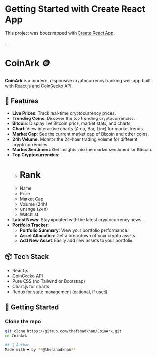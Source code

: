 # Getting Started with Create React App

This project was bootstrapped with [Create React App](https://github.com/facebook/create-react-app).

...

# CoinArk 🪙

**CoinArk** is a modern, responsive cryptocurrency tracking web app built with React.js and CoinGecko API.

## 🚀 Features
- **Live Prices**: Track real-time cryptocurrency prices.
- **Trending Coins**: Discover the top trending cryptocurrencies.
- **Bitcoin**: Display live Bitcoin price, market stats, and charts.
- **Chart**: View interactive charts (Area, Bar, Line) for market trends.
- **Market Cap**: See the current market cap of Bitcoin and other coins.
- **24h Volume**: Monitor the 24-hour trading volume for different cryptocurrencies.
- **Market Sentiment**: Get insights into the market sentiment for Bitcoin.
- **Top Cryptocurrencies**:
  - # Rank
  - Name
  - Price
  - Market Cap
  - Volume (24h)
  - Change (24h)
  - Watchlist
- **Latest News**: Stay updated with the latest cryptocurrency news.
- **Portfolio Tracker**:
  - **Portfolio Summary**: View your portfolio performance.
  - **Asset Allocation**: Get a breakdown of your crypto assets.
  - **Add New Asset**: Easily add new assets to your portfolio.

## 📦 Tech Stack
- React.js
- CoinGecko API
- Pure CSS (no Tailwind or Bootstrap)
- Chart.js for charts
- Redux for state management (optional, if used)

## 📁 Getting Started

### Clone the repo
```bash
git clone https://github.com/thefahadkhan/CoinArk.git
cd CoinArk

## 🙌 Author
Made with ❤️ by **@thefahadkhan**